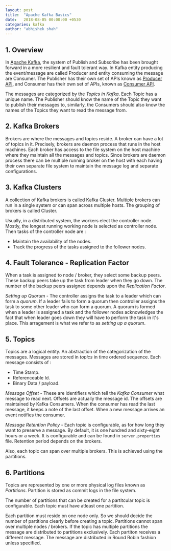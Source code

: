 ```yaml
---
layout: post
title:  "Apache Kafka Basics"
date:   2018-08-05 00:00:00 +0530
categories: kafka
author: "abhishek shah"
---
```


## 1. Overview

In [Apache Kafka](https://kafka.apache.org), the system of Publish and Subscribe has been brought forward in a more resilient and fault tolerant way. In Kafka entity producing the event/message are called Producer and entity consuming the message are Consumer. The Publisher has their own set of APIs known as [Producer API](https://kafka.apache.org/documentation.html#producerapi), and Consumer has their own set of APIs, known as [Consumer API](https://kafka.apache.org/documentation.html#consumerapi).

The messages are categorized by the *Topics in Kafka*. Each Topic has a unique name. The Publisher should know the name of the Topic they want to publish their messages to, similarly, the Consumers should also know the names of the Topics they want to read the message from.

## 2. Kafka Brokers

Brokers are where the messages and topics reside. A broker can have a lot of topics in it. Precisely, brokers are daemon process that runs in the host machines. Each broker has access to the file system on the host machine where they maintain all the messages and topics. Since brokers are daemon process there can be multiple running broker on the host with each having their own separate file system to maintain the message log and separate configurations.

## 3. Kafka Clusters

A collection of Kafka brokers is called Kafka Cluster. Multiple brokers can run in a single system or can span across multiple hosts. The grouping of brokers is called Cluster.

Usually, in a distributed system, the workers elect the controller node. Mostly, the longest running working node is selected as controller node. Then tasks of the controller node are :

* Maintain the availability of the nodes.
* Track the progress of the tasks assigned to the follower nodes.

## 4. Fault Tolerance - Replication Factor

When a task is assigned to node / broker, they select some backup peers. These backup peers take up the task from leader when they go down. The number of the backup peers assigned depends upon the *Replication Factor*.

*Setting up Quorum* - The controller assigns the task to a leader which can form a *quorum*. If a leader fails to form a quorum then controller assigns the task to some other leader who can form a quorum. A quorum is formed when a leader is assigned a task and the follower nodes acknowledges the fact that when leader goes down they will have to perform the task in it's place. This arragement is what we refer to as *setting up a quorum*.

## 5. Topics

Topics are a logical entity. An abstraction of the categorization of the messages. Messages are stored in *topics* in time ordered sequence. Each message consists of :

* Time Stamp.
* Referenceable Id.
* Binary Data / payload.

*Message Offset* - These are identifiers which tell the *Kafka Consumer* what message to read next. Offsets are actually the message id. The offsets are maintained by Kafka Consumers. When the consumer has read the last message, it keeps a note of the last offset. When a new message arrives an event notifies the consumer.

*Message Retention Policy* - Each topic is configurable, as for how long they want to preserve a message. By default, it is one hundred and sixty-eight hours or a week. It is configurable and can be found in `server.properties`  file. Retention period depends on the brokers.

Also, each topic can span over multiple brokers. This is achieved using the partitions.

## 6. Partitions

Topics are represented by one or more physical log files known as *Partitions*. Partition is stored as commit logs in the file system.

The number of partitions that can be created for a partitcular topic is configurable. Each topic must have atleast one partition.

Each partition must reside on one node only. So we should decide the number of partitions clearly before creating a topic. Partitions cannot span over multiple nodes / brokers. If the topic has multiple partitions the message are distributed to partitions exclusively. Each partiton receives a different message. The message are distributed in Round Robin fashion unless specified. 

 























































